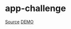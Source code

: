 # app-challenge

[Source](https://github.com/xchen182/app-challenge/blob/master/app%20challenge.html)
[DEMO](https://xchen182.github.io/app-challenge/)
